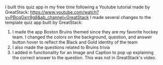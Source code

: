 I built this quiz app in my free time following a Youtube tutorial made by GreatStack:
https://www.youtube.com/watch?v=PBcqGxrr9g8&ab_channel=GreatStack
I made several changes to the template quiz app built by GreatStack:
1. I made the app Boston Bruins themed since they are my favorite hockey team. I changed the colors on the background, question, and answer button hover to reflect the Black and Gold identity of the team
2. I also made the questions related to Bruins trivia
3. I added in functionality for an Image and Caption to pop up explaining the correct answer to the question. This was not in GreatStack's video.
